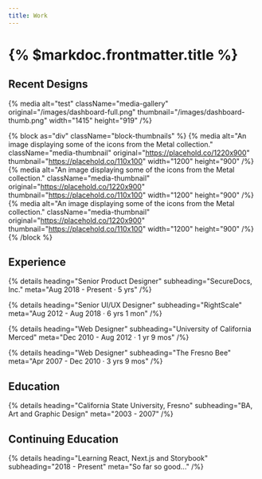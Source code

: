 ```yaml
---
title: Work
---
```


# {% $markdoc.frontmatter.title %}

## Recent Designs

{% media
  alt="test"
  className="media-gallery"
  original="/images/dashboard-full.png"
  thumbnail="/images/dashboard-thumb.png"
  width="1415"
  height="919"
/%}

{% block as="div" className="block-thumbnails" %}
{% media
  alt="An image displaying some of the icons from the Metal collection."
  className="media-thumbnail"
  original="https://placehold.co/1220x900"
  thumbnail="https://placehold.co/110x100"
  width="1200"
  height="900"
/%}
{% media
  alt="An image displaying some of the icons from the Metal collection."
  className="media-thumbnail"
  original="https://placehold.co/1220x900"
  thumbnail="https://placehold.co/110x100"
  width="1200"
  height="900"
/%}
{% media
  alt="An image displaying some of the icons from the Metal collection."
  className="media-thumbnail"
  original="https://placehold.co/1220x900"
  thumbnail="https://placehold.co/110x100"
  width="1200"
  height="900"
/%}
{% /block %}

## Experience

{% details heading="Senior Product Designer" subheading="SecureDocs, Inc." meta="Aug 2018 - Present · 5 yrs" /%}

{% details heading="Senior UI/UX Designer" subheading="RightScale" meta="Aug 2012 - Aug 2018 · 6 yrs 1 mon" /%}

{% details heading="Web Designer" subheading="University of California Merced" meta="Dec 2010 - Aug 2012 · 1 yr 9 mos" /%}

{% details heading="Web Designer" subheading="The Fresno Bee" meta="Apr 2007 - Dec 2010 · 3 yrs 9 mos" /%}

## Education

{% details heading="California State University, Fresno" subheading="BA, Art and Graphic Design" meta="2003 - 2007" /%}

## Continuing Education

{% details heading="Learning React, Next.js and Storybook" subheading="2018 - Present" meta="So far so good..." /%}
